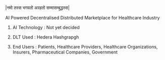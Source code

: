 |नमो तस्स भगवतो अरहतो सम्मासम्बुद्धस्स|

AI Powered Decentralised Distributed Marketplace for Healthcare Industry

1. AI Technology : Not yet decided


2. DLT Used : Hedera Hashgrapgh


3. End Users : Patients, Healthcare Providers, Healthcare Organizations, Insurers, Pharmaceutical Companies, Government



